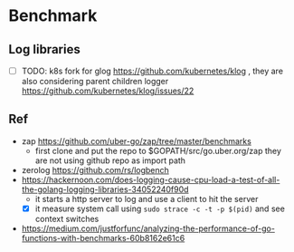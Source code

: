 # Benchmark

## Log libraries

- [ ] TODO: k8s fork for glog https://github.com/kubernetes/klog , 
they are also considering parent children logger https://github.com/kubernetes/klog/issues/22

## Ref

- zap https://github.com/uber-go/zap/tree/master/benchmarks
  - first clone and put the repo to $GOPATH/src/go.uber.org/zap  they are not using github repo as import path
- zerolog https://github.com/rs/logbench
- https://hackernoon.com/does-logging-cause-cpu-load-a-test-of-all-the-golang-logging-libraries-34052240f90d
  - it starts a http server to log and use a client to hit the server
  - [x] it measure system call using `sudo strace -c -t -p $(pid)` and see context switches
- https://medium.com/justforfunc/analyzing-the-performance-of-go-functions-with-benchmarks-60b8162e61c6
